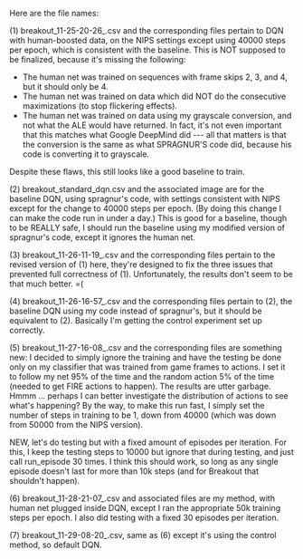 Here are the file names:

(1) breakout_11-25-20-26_.csv and the corresponding files pertain to DQN with
human-boosted data, on the NIPS settings except using 40000 steps per epoch,
which is consistent with the baseline. This is NOT supposed to be finalized,
because it's missing the following:

- The human net was trained on sequences with frame skips 2, 3, and 4, but it
  should only be 4.
- The human net was trained on data which did NOT do the consecutive
  maximizations (to stop flickering effects).
- The human net was trained on data using my grayscale conversion, and not what
  the ALE would have returned. In fact, it's not even important that this
  matches what Google DeepMind did --- all that matters is that the conversion
  is the same as what SPRAGNUR'S code did, because his code is converting it to
  grayscale.

Despite these flaws, this still looks like a good baseline to train.


(2) breakout_standard_dqn.csv and the associated image are for the baseline DQN,
using spragnur's code, with settings consistent with NIPS except for the change
to 40000 steps per epoch.  (By doing this change I can make the code run in
under a day.) This is good for a baseline, though to be REALLY safe, I should
run the baseline using my modified version of spragnur's code, except it ignores
the human net.


(3) breakout_11-26-11-19_.csv and the corresponding files pertain to the revised
version of (1) here, they're designed to fix the three issues that prevented
full correctness of (1). Unfortunately, the results don't seem to be that much
better. =(


(4) breakout_11-26-16-57_.csv and the corresponding files pertain to (2), the
baseline DQN using my code instead of spragnur's, but it should be equivalent
to (2). Basically I'm getting the control experiment set up correctly.


(5) breakout_11-27-16-08_.csv and the corresponding files are something new: I
decided to simply ignore the training and have the testing be done only on my
classifier that was trained from game frames to actions. I set it to follow my
net 95% of the time and the random action 5% of the time (needed to get FIRE
actions to happen). The results are utter garbage. Hmmm ... perhaps I can better
investigate the distribution of actions to see what's happening? By the way, to
make this run fast, I simply set the number of steps in training to be 1, down
from 40000 (which was down from 50000 from the NIPS version).

NEW, let's do testing but with a fixed amount of episodes per iteration. For
this, I keep the testing steps to 10000 but ignore that during testing, and just
call run_episode 30 times. I think this should work, so long as any single
episode doesn't last for more than 10k steps (and for Breakout that shouldn't
happen).

(6) breakout_11-28-21-07_.csv and associated files are my method, with human net
plugged inside DQN, except I ran the appropriate 50k training steps per epoch. I
also did testing with a fixed 30 episodes per iteration.

(7) breakout_11-29-08-20_.csv, same as (6) except it's using the control method,
so default DQN.
